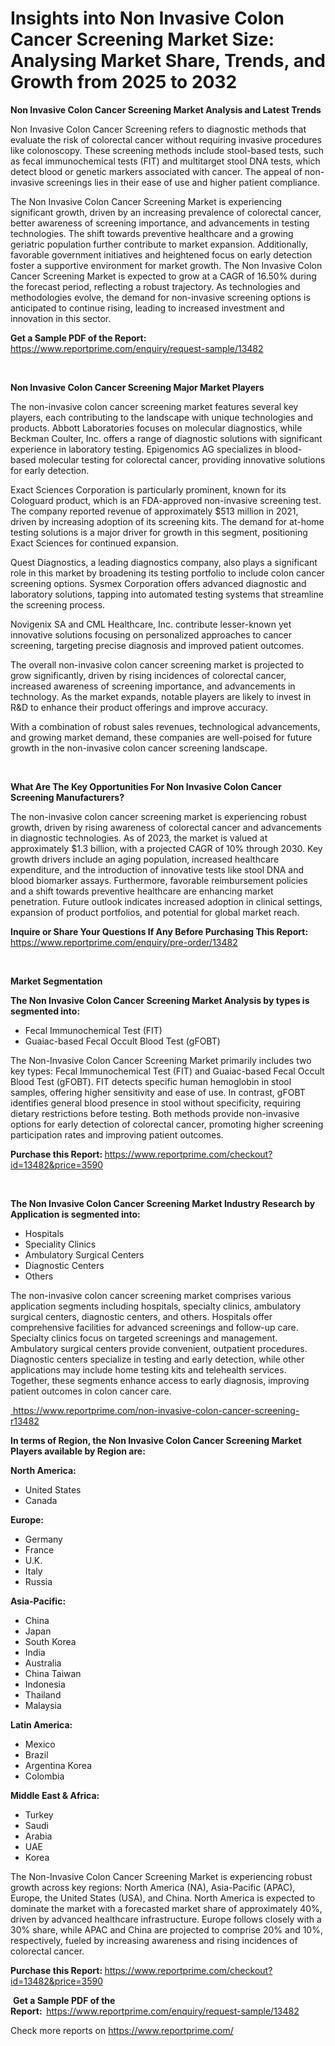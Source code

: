 <p><h1>Insights into Non Invasive Colon Cancer Screening Market Size: Analysing Market Share, Trends, and Growth from 2025 to 2032</h1></p><p><strong>Non Invasive Colon Cancer Screening Market Analysis and Latest Trends</strong></p>
<p><p>Non Invasive Colon Cancer Screening refers to diagnostic methods that evaluate the risk of colorectal cancer without requiring invasive procedures like colonoscopy. These screening methods include stool-based tests, such as fecal immunochemical tests (FIT) and multitarget stool DNA tests, which detect blood or genetic markers associated with cancer. The appeal of non-invasive screenings lies in their ease of use and higher patient compliance.</p><p>The Non Invasive Colon Cancer Screening Market is experiencing significant growth, driven by an increasing prevalence of colorectal cancer, better awareness of screening importance, and advancements in testing technologies. The shift towards preventive healthcare and a growing geriatric population further contribute to market expansion. Additionally, favorable government initiatives and heightened focus on early detection foster a supportive environment for market growth. The Non Invasive Colon Cancer Screening Market is expected to grow at a CAGR of 16.50% during the forecast period, reflecting a robust trajectory. As technologies and methodologies evolve, the demand for non-invasive screening options is anticipated to continue rising, leading to increased investment and innovation in this sector.</p></p>
<p><strong>Get a Sample PDF of the Report:&nbsp;</strong> <a href="https://www.reportprime.com/enquiry/request-sample/13482?utm_campaign=2747&utm_medium=2&utm_source=Github&utm_content=ia&utm_term=20032025&utm_id=non-invasive-colon-cancer-screening">https://www.reportprime.com/enquiry/request-sample/13482</a></p>
<p>&nbsp;</p>
<p><strong>Non Invasive Colon Cancer Screening Major Market Players</strong></p>
<p><p>The non-invasive colon cancer screening market features several key players, each contributing to the landscape with unique technologies and products. Abbott Laboratories focuses on molecular diagnostics, while Beckman Coulter, Inc. offers a range of diagnostic solutions with significant experience in laboratory testing. Epigenomics AG specializes in blood-based molecular testing for colorectal cancer, providing innovative solutions for early detection.</p><p>Exact Sciences Corporation is particularly prominent, known for its Cologuard product, which is an FDA-approved non-invasive screening test. The company reported revenue of approximately $513 million in 2021, driven by increasing adoption of its screening kits. The demand for at-home testing solutions is a major driver for growth in this segment, positioning Exact Sciences for continued expansion.</p><p>Quest Diagnostics, a leading diagnostics company, also plays a significant role in this market by broadening its testing portfolio to include colon cancer screening options. Sysmex Corporation offers advanced diagnostic and laboratory solutions, tapping into automated testing systems that streamline the screening process. </p><p>Novigenix SA and CML Healthcare, Inc. contribute lesser-known yet innovative solutions focusing on personalized approaches to cancer screening, targeting precise diagnosis and improved patient outcomes.</p><p>The overall non-invasive colon cancer screening market is projected to grow significantly, driven by rising incidences of colorectal cancer, increased awareness of screening importance, and advancements in technology. As the market expands, notable players are likely to invest in R&D to enhance their product offerings and improve accuracy.</p><p>With a combination of robust sales revenues, technological advancements, and growing market demand, these companies are well-poised for future growth in the non-invasive colon cancer screening landscape.</p></p>
<p>&nbsp;</p>
<p><strong>What Are The Key Opportunities For Non Invasive Colon Cancer Screening Manufacturers?</strong></p>
<p><p>The non-invasive colon cancer screening market is experiencing robust growth, driven by rising awareness of colorectal cancer and advancements in diagnostic technologies. As of 2023, the market is valued at approximately $1.3 billion, with a projected CAGR of 10% through 2030. Key growth drivers include an aging population, increased healthcare expenditure, and the introduction of innovative tests like stool DNA and blood biomarker assays. Furthermore, favorable reimbursement policies and a shift towards preventive healthcare are enhancing market penetration. Future outlook indicates increased adoption in clinical settings, expansion of product portfolios, and potential for global market reach.</p></p>
<p><strong>Inquire or Share Your Questions If Any Before Purchasing This Report:</strong> <a href="https://www.reportprime.com/enquiry/pre-order/13482?utm_campaign=2747&utm_medium=2&utm_source=Github&utm_content=ia&utm_term=20032025&utm_id=non-invasive-colon-cancer-screening">https://www.reportprime.com/enquiry/pre-order/13482</a></p>
<p>&nbsp;</p>
<p><strong>Market Segmentation</strong></p>
<p><strong>The Non Invasive Colon Cancer Screening Market Analysis by types is segmented into:</strong></p>
<p><ul><li>Fecal Immunochemical Test (FIT)</li><li>Guaiac-based Fecal Occult Blood Test (gFOBT)</li></ul></p>
<p><p>The Non-Invasive Colon Cancer Screening Market primarily includes two key types: Fecal Immunochemical Test (FIT) and Guaiac-based Fecal Occult Blood Test (gFOBT). FIT detects specific human hemoglobin in stool samples, offering higher sensitivity and ease of use. In contrast, gFOBT identifies general blood presence in stool without specificity, requiring dietary restrictions before testing. Both methods provide non-invasive options for early detection of colorectal cancer, promoting higher screening participation rates and improving patient outcomes.</p></p>
<p><strong>Purchase this Report:&nbsp;</strong><a href="https://www.reportprime.com/checkout?id=13482&price=3590&utm_campaign=2747&utm_medium=2&utm_source=Github&utm_content=ia&utm_term=20032025&utm_id=non-invasive-colon-cancer-screening">https://www.reportprime.com/checkout?id=13482&price=3590</a></p>
<p>&nbsp;</p>
<p><strong>The Non Invasive Colon Cancer Screening Market Industry Research by Application is segmented into:</strong></p>
<p><ul><li>Hospitals</li><li>Speciality Clinics</li><li>Ambulatory Surgical Centers</li><li>Diagnostic Centers</li><li>Others</li></ul></p>
<p><p>The non-invasive colon cancer screening market comprises various application segments including hospitals, specialty clinics, ambulatory surgical centers, diagnostic centers, and others. Hospitals offer comprehensive facilities for advanced screenings and follow-up care. Specialty clinics focus on targeted screenings and management. Ambulatory surgical centers provide convenient, outpatient procedures. Diagnostic centers specialize in testing and early detection, while other applications may include home testing kits and telehealth services. Together, these segments enhance access to early diagnosis, improving patient outcomes in colon cancer care.</p></p>
<p><a href="https://www.reportprime.com/non-invasive-colon-cancer-screening-r13482?utm_campaign=2747&utm_medium=2&utm_source=Github&utm_content=ia&utm_term=20032025&utm_id=non-invasive-colon-cancer-screening">&nbsp;https://www.reportprime.com/non-invasive-colon-cancer-screening-r13482</a></p>
<p><strong>In terms of Region, the Non Invasive Colon Cancer Screening Market Players available by Region are:</strong></p>
<p>
    <p> <strong> North America: </strong>
        <ul>
            <li>United States</li>
            <li>Canada</li>
        </ul>
        </p> 
    <p> <strong> Europe: </strong>
        <ul>
            <li>Germany</li>
            <li>France</li>
            <li>U.K.</li>
            <li>Italy</li>
            <li>Russia</li>
        </ul>
        </p> 
    <p> <strong> Asia-Pacific: </strong>
        <ul>
            <li>China</li>
            <li>Japan</li>
            <li>South Korea</li>
            <li>India</li>
            <li>Australia</li>
            <li>China Taiwan</li>
            <li>Indonesia</li>
            <li>Thailand</li>
            <li>Malaysia</li>
        </ul>
        </p> 
    <p> <strong> Latin America: </strong>
        <ul>
            <li>Mexico</li>
            <li>Brazil</li>
            <li>Argentina Korea</li>
            <li>Colombia</li>
        </ul>
        </p> 
    <p> <strong> Middle East & Africa: </strong>
        <ul>
            <li>Turkey</li>
            <li>Saudi</li>
            <li>Arabia</li>
            <li>UAE</li>
            <li>Korea</li>
        </ul>
    </p>
    </p>
<p><p>The Non-Invasive Colon Cancer Screening Market is experiencing robust growth across key regions: North America (NA), Asia-Pacific (APAC), Europe, the United States (USA), and China. North America is expected to dominate the market with a forecasted market share of approximately 40%, driven by advanced healthcare infrastructure. Europe follows closely with a 30% share, while APAC and China are projected to comprise 20% and 10%, respectively, fueled by increasing awareness and rising incidences of colorectal cancer.</p></p>
<p><strong>Purchase this Report: </strong><a href="https://www.reportprime.com/checkout?id=13482&price=3590&utm_campaign=2747&utm_medium=2&utm_source=Github&utm_content=ia&utm_term=20032025&utm_id=non-invasive-colon-cancer-screening">https://www.reportprime.com/checkout?id=13482&price=3590</a></p>
<p>&nbsp;<strong>Get a Sample PDF of the Report:&nbsp;&nbsp;</strong><a href="https://www.reportprime.com/enquiry/request-sample/13482?utm_campaign=2747&utm_medium=2&utm_source=Github&utm_content=ia&utm_term=20032025&utm_id=non-invasive-colon-cancer-screening">https://www.reportprime.com/enquiry/request-sample/13482</a></p>
<p><strong></strong></p>
<p>Check more reports on <a href="https://www.reportprime.com/?utm_campaign=2747&utm_medium=2&utm_source=Github&utm_content=ia&utm_term=20032025&utm_id=non-invasive-colon-cancer-screening">https://www.reportprime.com/</a></p>